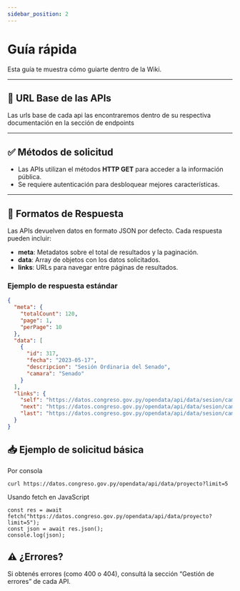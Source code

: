 ```yaml
---
sidebar_position: 2
---
```


# Guía rápida

Esta guía te muestra cómo guiarte dentro de la Wiki.

---

## 🔗 URL Base de las APIs

Las urls base de cada api las encontraremos dentro de su respectiva documentación en la sección de endpoints

---

## ✅ Métodos de solicitud

- Las APIs utilizan el métodos **HTTP GET** para acceder a la información pública.
- Se requiere autenticación para desbloquear mejores características.

---

## 📄 Formatos de Respuesta

Las APIs devuelven datos en formato JSON por defecto. Cada respuesta pueden incluir:

- **meta**: Metadatos sobre el total de resultados y la paginación.
- **data**: Array de objetos con los datos solicitados.
- **links**: URLs para navegar entre páginas de resultados.

### Ejemplo de respuesta estándar

```json
{
  "meta": {
    "totalCount": 120,
    "page": 1,
    "perPage": 10
  },
  "data": [
    {
      "id": 317,
      "fecha": "2023-05-17",
      "descripcion": "Sesión Ordinaria del Senado",
      "camara": "Senado"
    }
  ],
  "links": {
    "self": "https://datos.congreso.gov.py/opendata/api/data/sesion/camara/S?page=1",
    "next": "https://datos.congreso.gov.py/opendata/api/data/sesion/camara/S?page=2",
    "last": "https://datos.congreso.gov.py/opendata/api/data/sesion/camara/S?page=12"
  }
}
```

## 📥 Ejemplo de solicitud básica

Por consola
```
curl https://datos.congreso.gov.py/opendata/api/data/proyecto?limit=5
```

Usando fetch en JavaScript
```
const res = await fetch("https://datos.congreso.gov.py/opendata/api/data/proyecto?limit=5");
const json = await res.json();
console.log(json);
```

## ⚠️ ¿Errores?
Si obtenés errores (como 400 o 404), consultá la sección “Gestión de errores” de cada API.